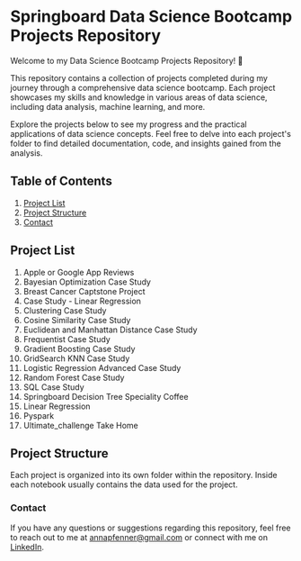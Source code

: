 # Springboard Data Science Bootcamp Projects Repository

Welcome to my Data Science Bootcamp Projects Repository! 🚀

This repository contains a collection of projects completed during my journey through a comprehensive data science bootcamp. Each project showcases my skills and knowledge in various areas of data science, including data analysis, machine learning, and more.

Explore the projects below to see my progress and the practical applications of data science concepts. Feel free to delve into each project's folder to find detailed documentation, code, and insights gained from the analysis.

## Table of Contents

1. [Project List](#project-list)
2. [Project Structure](#project-structure)
3. [Contact](#contact)

## Project List

1. Apple or Google App Reviews
2. Bayesian Optimization Case Study
3. Breast Cancer Captstone Project
4. Case Study - Linear Regression
5. Clustering Case Study
6. Cosine Similarity Case Study
7. Euclidean and Manhattan Distance Case Study
8. Frequentist Case Study
9. Gradient Boosting Case Study
10. GridSearch KNN Case Study
11. Logistic Regression Advanced Case Study
12. Random Forest Case Study
13. SQL Case Study
14. Springboard Decision Tree Speciality Coffee
15. Linear Regression
16. Pyspark
17. Ultimate_challenge Take Home 


## Project Structure

Each project is organized into its own folder within the repository. Inside each notebook usually contains the data used for the project. 


### Contact

If you have any questions or suggestions regarding this repository, feel free to reach out to me at [annapfenner@gmail.com](mailto:annapfenner@gmail.com) or connect with me on [LinkedIn](https://www.linkedin.com/in/annapfenner/).